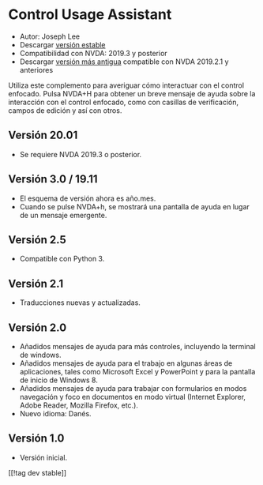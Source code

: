 # Control Usage Assistant #

* Autor: Joseph Lee
* Descargar [versión estable][1]
* Compatibilidad con NVDA: 2019.3 y posterior
* Descargar [versión más antigua][3] compatible con NVDA 2019.2.1 y
  anteriores

Utiliza este complemento para averiguar cómo interactuar con el control
enfocado.  Pulsa NVDA+H para obtener un breve mensaje de ayuda sobre la
interacción con el control enfocado, como con casillas de verificación,
campos de edición y así con otros.

## Versión 20.01

* Se requiere NVDA 2019.3 o posterior.

## Versión 3.0 / 19.11

* El esquema de versión ahora es año.mes.
* Cuando se pulse NVDA+h, se mostrará una pantalla de ayuda en lugar de un
  mensaje emergente.

## Versión 2.5

* Compatible con Python 3.

## Versión 2.1

* Traducciones nuevas y actualizadas.

## Versión 2.0

* Añadidos mensajes de ayuda para más controles, incluyendo la terminal de
  windows.
* Añadidos mensajes de ayuda para el trabajo en algunas áreas de
  aplicaciones, tales como Microsoft Excel y PowerPoint y para la pantalla
  de inicio de Windows 8.
* Añadidos mensajes de ayuda para trabajar con formularios en modos
  navegación y foco en documentos en modo virtual (Internet Explorer, Adobe
  Reader, Mozilla Firefox, etc.).
* Nuevo idioma: Danés.

## Versión 1.0

* Versión inicial.

[[!tag dev stable]]

[1]: https://addons.nvda-project.org/files/get.php?file=cua

[2]: https://addons.nvda-project.org/files/get.php?file=cua-dev

[3]: https://addons.nvda-project.org/files/get.php?file=cua-2019
